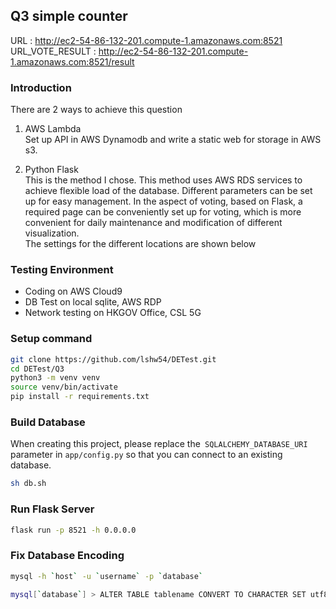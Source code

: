 ## Q3 simple counter

URL : http://ec2-54-86-132-201.compute-1.amazonaws.com:8521 \
URL_VOTE_RESULT : http://ec2-54-86-132-201.compute-1.amazonaws.com:8521/result

### Introduction
There are 2 ways to achieve this question
1. AWS Lambda \
Set up API in AWS Dynamodb and write a static web for storage in AWS s3.

2. Python Flask \
This is the method I chose. This method uses AWS RDS services to achieve flexible load of the database. Different parameters can be set up for easy management.
In the aspect of voting, based on Flask, a required page can be conveniently set up for voting, which is more convenient for daily maintenance and modification of different visualization.
\
The settings for the different locations are shown below

### Testing Environment
- Coding on AWS Cloud9
- DB Test on local sqlite, AWS RDP
- Network testing on HKGOV Office, CSL 5G

### Setup command
```bash
git clone https://github.com/lshw54/DETest.git
cd DETest/Q3
python3 -m venv venv
source venv/bin/activate
pip install -r requirements.txt
```
### Build Database
When creating this project, please replace the` SQLALCHEMY_DATABASE_URI` parameter in `app/config.py` so that you can connect to an existing database.
```bash
sh db.sh
```

### Run Flask Server
```bash
flask run -p 8521 -h 0.0.0.0
```

### Fix Database Encoding
```bash
mysql -h `host` -u `username` -p `database`

mysql[`database`] > ALTER TABLE tablename CONVERT TO CHARACTER SET utf8mb4 COLLATE utf8mb4_unicode_ci;
```
